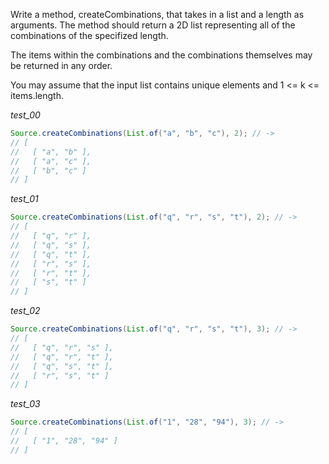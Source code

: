 Write a method, createCombinations, that takes in a list and a length as arguments. The method should return a 2D list representing all of the combinations of the specifized length.

The items within the combinations and the combinations themselves may be returned in any order.

You may assume that the input list contains unique elements and 1 <= k <= items.length.

_test_00_

```java
Source.createCombinations(List.of("a", "b", "c"), 2); // ->
// [
//   [ "a", "b" ],
//   [ "a", "c" ],
//   [ "b", "c" ]
// ]
```

_test_01_

```java
Source.createCombinations(List.of("q", "r", "s", "t"), 2); // ->
// [
//   [ "q", "r" ],
//   [ "q", "s" ],
//   [ "q", "t" ],
//   [ "r", "s" ],
//   [ "r", "t" ],
//   [ "s", "t" ]
// ]
```

_test_02_

```java
Source.createCombinations(List.of("q", "r", "s", "t"), 3); // ->
// [
//   [ "q", "r", "s" ],
//   [ "q", "r", "t" ],
//   [ "q", "s", "t" ],
//   [ "r", "s", "t" ]
// ]
```

_test_03_

```java
Source.createCombinations(List.of("1", "28", "94"), 3); // ->
// [
//   [ "1", "28", "94" ]
// ]
```
